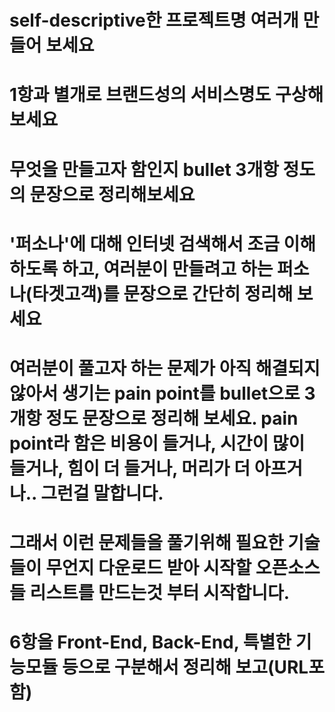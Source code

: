# self-descriptive한 프로젝트명 여러개 만들어 보세요

# 1항과 별개로 브랜드성의 서비스명도 구상해 보세요

# 무엇을 만들고자 함인지 bullet 3개항 정도의 문장으로 정리해보세요

# '퍼소나'에 대해 인터넷 검색해서 조금 이해하도록 하고, 여러분이 만들려고 하는 퍼소나(타겟고객)를 문장으로 간단히 정리해 보세요

# 여러분이 풀고자 하는 문제가 아직 해결되지 않아서 생기는 pain point를 bullet으로 3개항 정도 문장으로 정리해 보세요. pain point라 함은 비용이 들거나, 시간이 많이 들거나, 힘이 더 들거나, 머리가 더 아프거나.. 그런걸 말합니다.

# 그래서 이런 문제들을 풀기위해 필요한 기술들이 무언지 다운로드 받아 시작할 오픈소스들 리스트를 만드는것 부터 시작합니다.

# 6항을  Front-End, Back-End, 특별한 기능모듈  등으로 구분해서 정리해 보고(URL포함)
